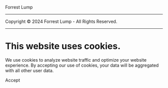 Forrest Lump



---

Copyright © 2024 Forrest Lump - All Rights Reserved.

---

This website uses cookies.
==========================

We use cookies to analyze website traffic and optimize your website experience. By accepting our use of cookies, your data will be aggregated with all other user data.

Accept